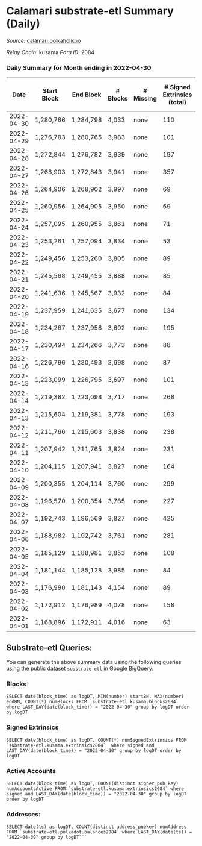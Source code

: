 # Calamari substrate-etl Summary (Daily)

_Source_: [calamari.polkaholic.io](https://calamari.polkaholic.io)

*Relay Chain*: kusama
*Para ID*: 2084



### Daily Summary for Month ending in 2022-04-30


| Date | Start Block | End Block | # Blocks | # Missing | # Signed Extrinsics (total) | # Active Accounts | # Addresses with Balances | # Events | # Transfers | # XCM Transfers In | # XCM Transfers Out |
| ---- | ----------- | --------- | -------- | --------- | --------------------------- | ----------------- | ------------------------- | -------- | ----------- | ------------------ | ------------------- |
| 2022-04-30 | 1,280,766 | 1,284,798 | 4,033 | none  | 110 | 69 | 23,020 | 8,740 | 68 ($56,842.82) |   |   |
| 2022-04-29 | 1,276,783 | 1,280,765 | 3,983 | none  | 101 | 66 |  | 8,592 | 54 ($85,251.08) |   |   |
| 2022-04-28 | 1,272,844 | 1,276,782 | 3,939 | none  | 197 | 127 | 23,001 | 9,072 | 106 ($55,321.54) |   |   |
| 2022-04-27 | 1,268,903 | 1,272,843 | 3,941 | none  | 357 | 215 | 22,991 | 10,068 | 214 ($288,527.80) |   |   |
| 2022-04-26 | 1,264,906 | 1,268,902 | 3,997 | none  | 69 | 41 | 22,964 | 8,421 | 24 ($12,968.30) |   |   |
| 2022-04-25 | 1,260,956 | 1,264,905 | 3,950 | none  | 69 | 43 | 22,956 | 8,319 | 38 ($24,497.42) |   |   |
| 2022-04-24 | 1,257,095 | 1,260,955 | 3,861 | none  | 71 | 41 | 22,950 | 8,168 | 48 ($69,818.96) |   |   |
| 2022-04-23 | 1,253,261 | 1,257,094 | 3,834 | none  | 53 | 28 | 22,941 | 7,996 | 33 ($10,081.85) |   |   |
| 2022-04-22 | 1,249,456 | 1,253,260 | 3,805 | none  | 89 | 50 | 22,931 | 8,160 | 57 ($235,184.29) |   |   |
| 2022-04-21 | 1,245,568 | 1,249,455 | 3,888 | none  | 85 | 46 | 22,920 | 8,294 | 52 ($792,412.51) |   |   |
| 2022-04-20 | 1,241,636 | 1,245,567 | 3,932 | none  | 84 | 50 | 22,911 | 8,391 | 59 ($41,567.01) |   |   |
| 2022-04-19 | 1,237,959 | 1,241,635 | 3,677 | none  | 134 | 75 | 22,898 | 8,167 | 72 ($172,938.46) |   |   |
| 2022-04-18 | 1,234,267 | 1,237,958 | 3,692 | none  | 195 | 162 | 22,887 | 8,453 | 49 ($163,487.77) |   |   |
| 2022-04-17 | 1,230,494 | 1,234,266 | 3,773 | none  | 88 | 52 | 22,876 | 8,085 | 47 ($14,654.45) |   |   |
| 2022-04-16 | 1,226,796 | 1,230,493 | 3,698 | none  | 87 | 52 | 22,868 | 7,926 | 46 ($238,794.28) |   |   |
| 2022-04-15 | 1,223,099 | 1,226,795 | 3,697 | none  | 101 | 56 | 22,860 | 8,018 | 51 ($2,728,747.93) |   |   |
| 2022-04-14 | 1,219,382 | 1,223,098 | 3,717 | none  | 268 | 213 | 22,846 | 8,968 | 125 ($582,142.18) |   |   |
| 2022-04-13 | 1,215,604 | 1,219,381 | 3,778 | none  | 193 | 126 | 22,827 | 8,742 | 106 ($400,341.31) |   |   |
| 2022-04-12 | 1,211,766 | 1,215,603 | 3,838 | none  | 238 | 136 | 22,805 | 9,181 | 162 ($5,355,395.16) |   |   |
| 2022-04-11 | 1,207,942 | 1,211,765 | 3,824 | none  | 231 | 178 |  | 8,943 | 69 ($250,735.07) |   |   |
| 2022-04-10 | 1,204,115 | 1,207,941 | 3,827 | none  | 164 | 85 | 22,750 | 8,670 | 90 ($194,254.16) |   |   |
| 2022-04-09 | 1,200,355 | 1,204,114 | 3,760 | none  | 299 | 164 | 22,733 | 9,337 | 165 ($142,200.70) |   |   |
| 2022-04-08 | 1,196,570 | 1,200,354 | 3,785 | none  | 227 | 146 | 22,707 | 8,983 | 174 ($237,429.33) |   |   |
| 2022-04-07 | 1,192,743 | 1,196,569 | 3,827 | none  | 425 | 213 | 22,676 | 10,332 | 322 ($1,137,356.98) |   |   |
| 2022-04-06 | 1,188,982 | 1,192,742 | 3,761 | none  | 281 | 149 | 22,608 | 9,258 | 187 ($137,206.87) |   |   |
| 2022-04-05 | 1,185,129 | 1,188,981 | 3,853 | none  | 108 | 73 | 22,574 | 8,370 | 49 ($17,939.09) |   |   |
| 2022-04-04 | 1,181,144 | 1,185,128 | 3,985 | none  | 84 | 39 | 22,561 | 8,484 | 48 ($49,183.28) |   |   |
| 2022-04-03 | 1,176,990 | 1,181,143 | 4,154 | none  | 89 | 52 | 22,550 | 8,850 | 34 ($113,300.85) |   |   |
| 2022-04-02 | 1,172,912 | 1,176,989 | 4,078 | none  | 158 | 88 | 22,543 | 9,145 | 81 ($86,595.57) |   |   |
| 2022-04-01 | 1,168,896 | 1,172,911 | 4,016 | none  | 63 | 42 | 22,518 | 8,428 | 38 ($30,521.61) |   |   |

## Substrate-etl Queries:
You can generate the above summary data using the following queries using the public dataset `substrate-etl` in Google BigQuery:


### Blocks
```
SELECT date(block_time) as logDT, MIN(number) startBN, MAX(number) endBN, COUNT(*) numBlocks FROM `substrate-etl.kusama.blocks2084`  where LAST_DAY(date(block_time)) = "2022-04-30" group by logDT order by logDT
```


### Signed Extrinsics
```
SELECT date(block_time) as logDT, COUNT(*) numSignedExtrinsics FROM `substrate-etl.kusama.extrinsics2084`  where signed and LAST_DAY(date(block_time)) = "2022-04-30" group by logDT order by logDT
```


### Active Accounts
```
SELECT date(block_time) as logDT, COUNT(distinct signer_pub_key) numAccountsActive FROM `substrate-etl.kusama.extrinsics2084` where signed and LAST_DAY(date(block_time)) = "2022-04-30" group by logDT order by logDT
```


### Addresses:
```
SELECT date(ts) as logDT, COUNT(distinct address_pubkey) numAddress FROM `substrate-etl.polkadot.balances2084` where LAST_DAY(date(ts)) = "2022-04-30" group by logDT```

